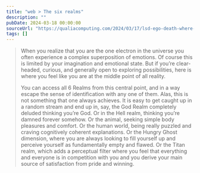 ```yaml
---
title: "web > The six realms"
description: ""
pubDate: 2024-03-18 00:00:00
sourceUrl: "https://qualiacomputing.com/2024/03/17/lsd-ego-death-where-hyperbolic-pseudo-time-arrows-meet-geometric-fixed-points/"
tags: []
---
```


> When you realize that you are the one electron in the universe you often experience a complex superposition of emotions. Of course this is limited by your imagination and emotional state. But if you’re clear-headed, curious, and generally open to exploring possibilities, here is where you feel like you are at the middle point of all reality.
> 
> You can access all 6 Realms from this central point, and in a way escape the sense of identification with any one of them. Alas, this is not something that one always achieves. It is easy to get caught up in a random stream and end up in, say, the God Realm completely deluded thinking you’re God. Or in the Hell realm, thinking you’re damned forever somehow. Or the animal, seeking simple body pleasures and comfort. Or the human world, being really puzzled and craving cognitively coherent explanations. Or the Hungry Ghost dimension, where you are always looking to fill yourself up and perceive yourself as fundamentally empty and flawed. Or the Titan realm, which adds a perceptual filter where you feel that everything and everyone is in competition with you and you derive your main source of satisfaction from pride and winning.